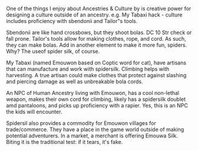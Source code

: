 One of the things I enjoy about Ancestries & Culture by is creative power for designing a culture outside of an ancestry.  e.g. My Tabaxi hack - culture includes proficiency with sbendonii and Tailor"s tools.

Sbendonii are like hand crossbows, but they shoot bolas. DC 10 Str check or fall prone. Tailor's tools allow for making clothes, rope, and cord. As such, they can make bolas. Add in another element to make it more fun, spiders. Why? The useof spider silk, of course.

My Tabaxi (named Emouwon based on Coptic word for cat), have artisans that can manufacture and work with spidersilk. Climbing helps with harvesting. A true artisan could make clothes that protect against slashing and piercing damage as well as unbreakable bola cords. 

An NPC of Human Ancestry living with Emouwon, has a cool non-lethal weapon, makes their own cord for climbing, likely has a spidersilk doublet amd pantaloons, and picks up proficiency with a rapier. Yes, this is an NPC the kids will encounter.

Spidersil also provides a commodity for Emouwon villages for trade/commerce. They have a place in the game world outside of making potential adventurers. In a market, a merchant is offering Emouwa Silk. Biting it is the traditional test: if it tears, it's fake.